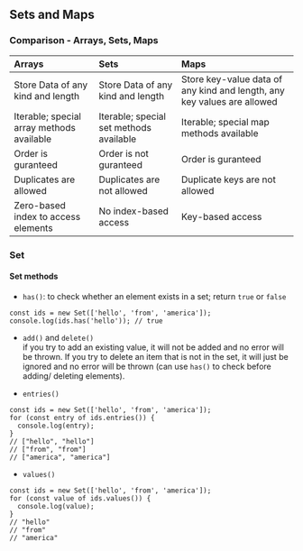 ## Sets and Maps

### Comparison - Arrays, Sets, Maps
| Arrays                              | Sets                              | Maps                                                                    |
|:------------------------------------|:----------------------------------|:------------------------------------------------------------------------|
| Store Data of any kind and length   | Store Data of any kind and length | Store key-value data of any kind and length, any key values are allowed |
| Iterable; special array methods available | Iterable; special set methods available | Iterable; special map methods available                     |
| Order is guranteed                  | Order is not guranteed            | Order is guranteed                                                      |
| Duplicates are allowed              | Duplicates are not allowed        | Duplicate keys are not allowed                                          |
| Zero-based index to access elements | No index-based access             | Key-based access                                                        |

### Set
#### Set methods

- `has()`: to check whether an element exists in a set; return `true` or `false`
```
const ids = new Set(['hello', 'from', 'america']);
console.log(ids.has('hello')); // true
```

- `add()` and `delete()` <br />
if you try to add an existing value, it will not be added and no error will be thrown. If you try to delete an item that is not in the set, it will just be ignored and no error will be thrown (can use `has()` to check before adding/ deleting elements).

- `entries()`
```
const ids = new Set(['hello', 'from', 'america']);
for (const entry of ids.entries()) {
  console.log(entry);
}
// ["hello", "hello"]
// ["from", "from"]
// ["america", "america"]
```

- `values()`
```
const ids = new Set(['hello', 'from', 'america']);
for (const value of ids.values()) {
  console.log(value);
}  
// "hello"
// "from"
// "america"
```
